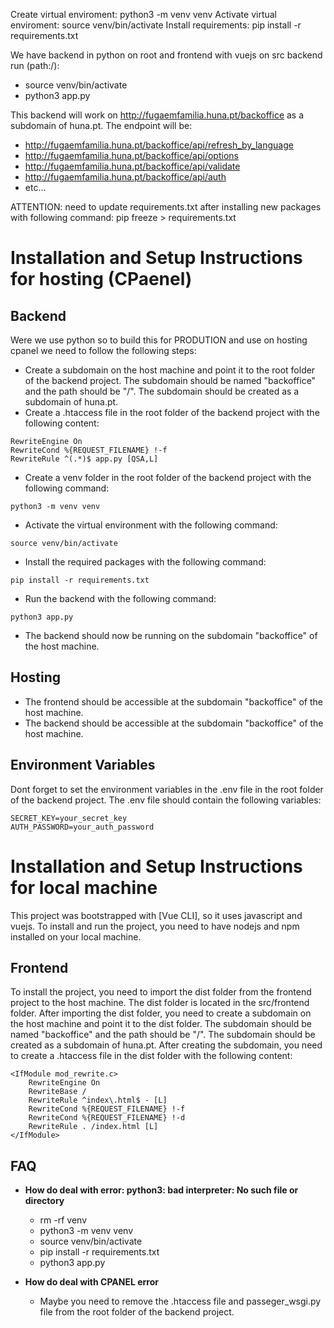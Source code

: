 Create virtual enviroment: python3 -m venv venv
Activate virtual enviroment: source venv/bin/activate
Install requirements: pip install -r requirements.txt

We have backend in python  on root and frontend with vuejs on src
backend run (path:/): 
- source venv/bin/activate
- python3 app.py  

This backend will work on http://fugaemfamilia.huna.pt/backoffice as a subdomain of huna.pt.
The endpoint will be:
- http://fugaemfamilia.huna.pt/backoffice/api/refresh_by_language
- http://fugaemfamilia.huna.pt/backoffice/api/options
- http://fugaemfamilia.huna.pt/backoffice/api/validate
- http://fugaemfamilia.huna.pt/backoffice/api/auth
- etc...

ATTENTION: need to update requirements.txt after installing new packages with following command:
pip freeze > requirements.txt

# Installation and Setup Instructions for hosting (CPaenel)


## Backend
Were we use python so to build  this for PRODUTION and use on hosting cpanel we need to follow the following steps:
- Create a subdomain on the host machine and point it to the root folder of the backend project. The subdomain should be named "backoffice" and the path should be "/". The subdomain should be created as a subdomain of huna.pt.
- Create a .htaccess file in the root folder of the backend project with the following content:

```
RewriteEngine On
RewriteCond %{REQUEST_FILENAME} !-f
RewriteRule ^(.*)$ app.py [QSA,L]
```
- Create a venv folder in the root folder of the backend project with the following command:
```
python3 -m venv venv
```
- Activate the virtual environment with the following command:
```
source venv/bin/activate
```
- Install the required packages with the following command:
```
pip install -r requirements.txt
```
- Run the backend with the following command:
```
python3 app.py
```
- The backend should now be running on the subdomain "backoffice" of the host machine.

## Hosting
- The frontend should be accessible at the subdomain "backoffice" of the host machine.
- The backend should be accessible at the subdomain "backoffice" of the host machine.

## Environment Variables
Dont forget to set the environment variables in the .env file in the root folder of the backend project. The .env file should contain the following variables:
```
SECRET_KEY=your_secret_key
AUTH_PASSWORD=your_auth_password
```

# Installation and Setup Instructions for local machine

This project was bootstrapped with [Vue CLI], so it uses javascript and vuejs. To install and run the project, you need to have nodejs and npm installed on your local machine.

## Frontend
To install the project, you need to import the dist folder from the frontend project to the host machine. The dist folder is located in the src/frontend folder.
After importing the dist folder, you need to create a subdomain on the host machine and point it to the dist folder. The subdomain should be named "backoffice" and the path should be "/". The subdomain should be created as a subdomain of huna.pt.
After creating the subdomain, you need to create a .htaccess file in the dist folder with the following content:
```
<IfModule mod_rewrite.c>
    RewriteEngine On
    RewriteBase /
    RewriteRule ^index\.html$ - [L]
    RewriteCond %{REQUEST_FILENAME} !-f
    RewriteCond %{REQUEST_FILENAME} !-d
    RewriteRule . /index.html [L]
</IfModule>
```


## FAQ

- **How do deal with error: python3: bad interpreter: No such file or directory**
    - rm -rf venv
    - python3 -m venv venv
    - source venv/bin/activate
    - pip install -r requirements.txt
    - python3 app.py

- **How do deal with CPANEL error**
    - Maybe you need to remove the .htaccess file and passeger_wsgi.py file from the root folder of the backend project.
